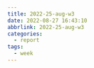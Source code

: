 ```yaml
---
title: 2022-25-aug-w3
date: 2022-08-27 16:43:10
abbrlink: 2022-25-aug-w3
categories:
  - report
tags:
  - week
---
```

